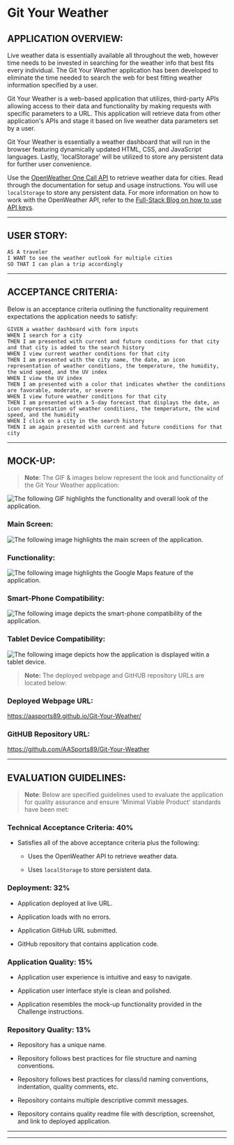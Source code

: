 # Git Your Weather

## APPLICATION OVERVIEW:

Live weather data is essentially available all throughout the web, however time needs to be invested in searching for the weather info that best fits every individual. The Git Your Weather application has been developed to eliminate the time needed to search the web for best fitting weather information specified by a user.

Git Your Weather is a web-based application that utilizes, third-party APIs allowing access to their data and functionality by making requests with specific parameters to a URL. This application will retrieve data from other application's APIs and stage it based on live weather data parameters set by a user. 

Git Your Weather is essentially a weather dashboard that will run in the browser featuring dynamically updated HTML, CSS, and JavaScript languages. Lastly, 'localStorage' will be utilized to store any persistent data for further user convenience.

Use the [OpenWeather One Call API](https://openweathermap.org/api/one-call-api) to retrieve weather data for cities. Read through the documentation for setup and usage instructions. You will use `localStorage` to store any persistent data. For more information on how to work with the OpenWeather API, refer to the [Full-Stack Blog on how to use API keys](https://coding-boot-camp.github.io/full-stack/apis/how-to-use-api-keys).

- - -

## USER STORY:

```
AS A traveler
I WANT to see the weather outlook for multiple cities
SO THAT I can plan a trip accordingly
```

- - -

## ACCEPTANCE CRITERIA:

Below is an acceptance criteria outlining the functionality requirement expectations the application needs to satisfy:

```
GIVEN a weather dashboard with form inputs
WHEN I search for a city
THEN I am presented with current and future conditions for that city and that city is added to the search history
WHEN I view current weather conditions for that city
THEN I am presented with the city name, the date, an icon representation of weather conditions, the temperature, the humidity, the wind speed, and the UV index
WHEN I view the UV index
THEN I am presented with a color that indicates whether the conditions are favorable, moderate, or severe
WHEN I view future weather conditions for that city
THEN I am presented with a 5-day forecast that displays the date, an icon representation of weather conditions, the temperature, the wind speed, and the humidity
WHEN I click on a city in the search history
THEN I am again presented with current and future conditions for that city
```

- - -

## MOCK-UP:

> **Note**: The GIF & images below represent the look and functionality of the Git Your Weather application:


![The following GIF highlights the functionality and overall look of the application.](./assets/images/weather.gif)


### Main Screen:

![The following image highlights the main screen of the application.](./assets/images/mpg.jpg)


### Functionality:

![The following image highlights the Google Maps feature of the application.](./assets/images/mpg2.jpg)


### Smart-Phone Compatibility:

![The following image depicts the smart-phone compatibility of the application.](./assets/images/sph.jpg)


### Tablet Device Compatibility:

![The following image depicts how the application is displayed witin a tablet device.](./assets/images/td.jpg)


> **Note:** The deployed webpage and GitHUB repository URLs are located below:

### Deployed Webpage URL:
https://aasports89.github.io/Git-Your-Weather/

### GitHUB Repository URL:
https://github.com/AASports89/Git-Your-Weather

- - -

## EVALUATION GUIDELINES:

> **Note**: Below are specified guidelines used to evaluate the application for quality assurance and ensure 'Minimal Viable Product' standards have been met:

### Technical Acceptance Criteria: 40%

* Satisfies all of the above acceptance criteria plus the following:

    * Uses the OpenWeather API to retrieve weather data.

    * Uses `localStorage` to store persistent data.

### Deployment: 32%

* Application deployed at live URL.

* Application loads with no errors.

* Application GitHub URL submitted.

* GitHub repository that contains application code.

### Application Quality: 15%

* Application user experience is intuitive and easy to navigate.

* Application user interface style is clean and polished.

* Application resembles the mock-up functionality provided in the Challenge instructions.

### Repository Quality: 13%

* Repository has a unique name.

* Repository follows best practices for file structure and naming conventions.

* Repository follows best practices for class/id naming conventions, indentation, quality comments, etc.

* Repository contains multiple descriptive commit messages.

* Repository contains quality readme file with description, screenshot, and link to deployed application.


- - -
- - -